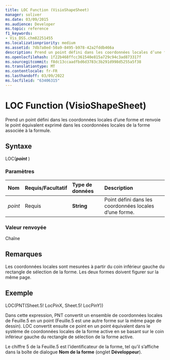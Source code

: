 ```yaml
---
title: LOC Function (VisioShapeSheet)
manager: soliver
ms.date: 03/09/2015
ms.audience: Developer
ms.topic: reference
f1_keywords:
- Vis_DSS.chm82251455
ms.localizationpriority: medium
ms.assetid: 7db7a8ed-50a9-8495-b978-42a2fddb466a
description: Prend un point défini dans les coordonnées locales d’une forme et renvoie le point équivalent exprimé dans les coordonnées locales de la forme associée à la formule.
ms.openlocfilehash: 1f22b468ffcc361540e815a729c94c3ad873317f
ms.sourcegitcommit: f8dc13ccaadfbd6d3783c3b291d998d5255a5f38
ms.translationtype: MT
ms.contentlocale: fr-FR
ms.lasthandoff: 03/09/2022
ms.locfileid: "63406315"
---
```

# <a name="loc-function-visioshapesheet"></a>LOC Function (VisioShapeSheet)

Prend un point défini dans les coordonnées locales d’une forme et renvoie le point équivalent exprimé dans les coordonnées locales de la forme associée à la formule.
  
## <a name="syntax"></a>Syntaxe

LOC(***point*** )
  
### <a name="parameters"></a>Paramètres

|**Nom**|**Requis/Facultatif**|**Type de données**|**Description**|
|:-----|:-----|:-----|:-----|
| *point* <br/> |Requis  <br/> |**String** <br/> | Point défini dans les coordonnées locales d’une forme. |

### <a name="return-value"></a>Valeur renvoyée

Chaîne
  
## <a name="remarks"></a>Remarques

Les coordonnées locales sont mesurées à partir du coin inférieur gauche du rectangle de sélection de la forme. Les deux formes doivent figurer sur la même page.
  
## <a name="example"></a>Exemple

LOC(PNT(Sheet.5! LocPinX, Sheet.5! LocPinY))
  
Dans cette expression, PNT convertit un ensemble de coordonnées locales de Feuille.5 en un point (Feuille.5 est une autre forme sur la même page de dessin). LOC convertit ensuite ce point en un point équivalent dans le système de coordonnées locales de la forme active en se basant sur le coin inférieur gauche du rectangle de sélection de la forme active.
  
Le chiffre 5 de la Feuille.5 est l’identificateur de la forme, tel qu’il s’affiche dans la boîte de dialogue **Nom de la forme** (onglet **Développeur**).
  